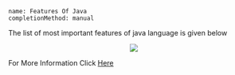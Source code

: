 ```ngMeta
name: Features Of Java
completionMethod: manual
```

<p>The list of most important features of java language is given below</p>
<center>
	<img src="all_charts/introduction_chapter/feature-of-java.png">
</center>
<p>For More Information Click <a href="https://it.toolbox.com/blogs/craigborysowich/key-features-of-the-java-language-092210">Here</a></p>